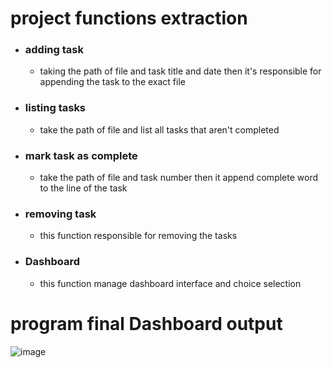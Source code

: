 # project functions extraction
- ### adding task
	- taking the path of file and task title and date then it's responsible for appending the task to the exact file
- ### listing tasks
	- take the path of file and list all tasks that aren't completed
- ### mark task as complete
	- take the path of file and task number then it append complete word to the line of the task
- ### removing task
	- this function responsible for removing the tasks 
- ### Dashboard
	- this function manage dashboard interface and choice selection
# program final Dashboard output 

![image](https://github.com/waleedelfieky/Moudule_one_tasks/assets/126036494/460c56eb-dfd5-4a7c-9123-6c31faf3721e)
